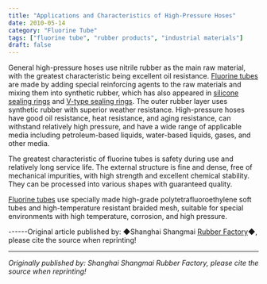 ```yaml
---
title: "Applications and Characteristics of High-Pressure Hoses"
date: 2010-05-14
category: "Fluorine Tube"
tags: ["fluorine tube", "rubber products", "industrial materials"]
draft: false
---
```


General high-pressure hoses use nitrile rubber as the main raw material, with the greatest characteristic being excellent oil resistance. [Fluorine tubes](http://www.smpolymer.com/fujiaoguan/) are made by adding special reinforcing agents to the raw materials and mixing them into synthetic rubber, which has also appeared in [silicone sealing rings](http://www.smpolymer.com/) and [V-type sealing rings](http://www.smpolymer.com/). The outer rubber layer uses synthetic rubber with superior weather resistance. High-pressure hoses have good oil resistance, heat resistance, and aging resistance, can withstand relatively high pressure, and have a wide range of applicable media including petroleum-based liquids, water-based liquids, gases, and other media.

The greatest characteristic of fluorine tubes is safety during use and relatively long service life. The external structure is fine and dense, free of mechanical impurities, with high strength and excellent chemical stability. They can be processed into various shapes with guaranteed quality.

[Fluorine tubes](http://www.smpolymer.com/fujiaoguan/) use specially made high-grade polytetrafluoroethylene soft tubes and high-temperature resistant braided mesh, suitable for special environments with high temperature, corrosion, and high pressure.

------Original article published by: ◆Shanghai Shangmai [Rubber Factory](http://www.smpolymer.com/)◆, please cite the source when reprinting!

---

*Originally published by: Shanghai Shangmai Rubber Factory, please cite the source when reprinting!*